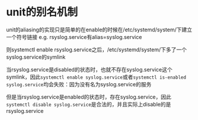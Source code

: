 unit的别名机制
==================
unit的aliasing的实现只是简单的在enable的时候在/etc/systemd/system/下建立一个符号链接
e.g.
rsyslog.service有alias=syslog.service

则systemctl enable rsyslog.service之后，/etc/systemd/system/下多了一个syslog.service的symlink

当rsyslog.service是disabled的状态时，也就不存在syslog.service这个symlink，因此`systemctl enable syslog.service`或者`systemctl is-enabled syslog.service`均会失败：因为没有名为syslog.service的服务

但是当rsyslog.service是enabled的状态时，存在syslog.service，因此`systemctl disable syslog.service`是合法的，并且实际上disable的是rsyslog.service
